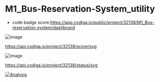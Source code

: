 # M1_Bus-Reservation-System_utility
* code badge score:https://app.codiga.io/public/project/32138/M1_Bus-reservation-system/dashboard

![image](https://user-images.githubusercontent.com/101561930/160249042-d0ebd918-7682-4c49-a1ee-46ea5b5d33fa.png)

https://api.codiga.io/project/32138/score/svg

![image](https://user-images.githubusercontent.com/101561930/160249055-ec860ac4-a427-4c43-8623-c48669fb066d.png)

https://api.codiga.io/project/32138/status/svg

[![Analysis](https://github.com/masanisaibhargav/M1_Bus-reservation-system/actions/workflows/c-cpp.yml/badge.svg)](https://github.com/masanisaibhargav/M1_Bus-reservation-system/actions/workflows/c-cpp.yml)
